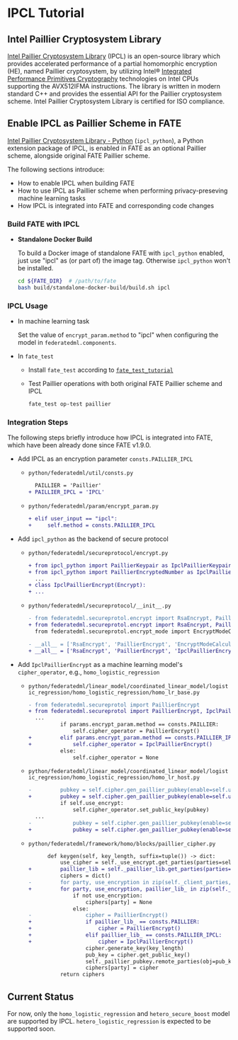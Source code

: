 # IPCL Tutorial

## Intel Paillier Cryptosystem Library

[Intel Paillier Cryptosystem Library](https://github.com/intel/pailliercryptolib) (IPCL) is an open-source library which provides accelerated performance of a partial homomorphic encryption (HE), named Paillier cryptosystem, by utilizing Intel® [Integrated Performance Primitives Cryptography](https://github.com/intel/ipp-crypto) technologies on Intel CPUs supporting the AVX512IFMA instructions. The library is written in modern standard C++ and provides the essential API for the Paillier cryptosystem scheme. Intel Paillier Cryptosystem Library is certified for ISO compliance.

## Enable IPCL as Paillier Scheme in FATE

[Intel Paillier Cryptosystem Library - Python](https://github.com/intel/pailliercryptolib_python) (`ipcl_python`), a Python extension package of IPCL, is enabled in FATE as an optional Paillier scheme, alongside original FATE Paillier scheme.

The following sections introduce:

- How to enable IPCL when building FATE
- How to use IPCL as Paillier scheme when performing privacy-preseving machine learning tasks
- How IPCL is integrated into FATE and corresponding code changes

### Build FATE with IPCL

- **Standalone Docker Build**
  
  To build a Docker image of standalone FATE with `ipcl_python` enabled, just use "ipcl" as (or part of) the image tag. Otherwise `ipcl_python` won't be installed.

  ```bash
  cd ${FATE_DIR}  # /path/to/fate
  bash build/standalone-docker-build/build.sh ipcl
  ```

### IPCL Usage

- In machine learning task
  
  Set the value of `encrypt_param.method` to "ipcl" when configuring the model in `federatedml.components`.

- In `fate_test`
  
  - Install `fate_test` according to [`fate_test_tutorial`](https://github.com/FederatedAI/FATE/blob/master/doc/tutorial/fate_test_tutorial.md)

  - Test Paillier operations with both original FATE Paillier scheme and IPCL

    ```bash
    fate_test op-test paillier
    ```

### Integration Steps

The following steps briefly introduce how IPCL is integrated into FATE, which have been already done since FATE v1.9.0.

- Add IPCL as an encryption parameter `consts.PAILLIER_IPCL`

  - `python/federatedml/util/consts.py`

    ```diff
      PAILLIER = 'Paillier'
    + PAILLIER_IPCL = 'IPCL'
    ```

  - `python/federatedml/param/encrypt_param.py`

    ```diff
    + elif user_input == "ipcl":
    +     self.method = consts.PAILLIER_IPCL
    ```

- Add `ipcl_python` as the backend of secure protocol

  - `python/federatedml/secureprotocol/encrypt.py`

    ```diff
    + from ipcl_python import PaillierKeypair as IpclPaillierKeypair
    + from ipcl_python import PaillierEncryptedNumber as IpclPaillierEncryptedNumber
      ...
    + class IpclPaillierEncrypt(Encrypt):
    + ...
    ```

  - `python/federatedml/secureprotocol/__init__.py`

    ```diff
    - from federatedml.secureprotol.encrypt import RsaEncrypt, PaillierEncrypt
    + from federatedml.secureprotol.encrypt import RsaEncrypt, PaillierEncrypt, IpclPaillierEncrypt
      from federatedml.secureprotol.encrypt_mode import EncryptModeCalculator

    - __all__ = ['RsaEncrypt', 'PaillierEncrypt', 'EncryptModeCalculator']
    + __all__ = ['RsaEncrypt', 'PaillierEncrypt', 'IpclPaillierEncrypt', 'EncryptModeCalculator']
    ```

- Add `IpclPaillierEncrypt` as a machine learning model's `cipher_operator`, e.g., `homo_logistic_regression`

  - `python/federatedml/linear_model/coordinated_linear_model/logistic_regression/homo_logistic_regression/homo_lr_base.py`

    ```diff
    - from federatedml.secureprotol import PaillierEncrypt
    + from federatedml.secureprotol import PaillierEncrypt, IpclPaillierEncrypt
      ...
              if params.encrypt_param.method == consts.PAILLIER:
                  self.cipher_operator = PaillierEncrypt()
    +         elif params.encrypt_param.method == consts.PAILLIER_IPCL:
    +             self.cipher_operator = IpclPaillierEncrypt()
              else:
                  self.cipher_operator = None
    ```

  - `python/federatedml/linear_model/coordinated_linear_model/logistic_regression/homo_logistic_regression/homo_lr_host.py`

    ```diff
    -         pubkey = self.cipher.gen_paillier_pubkey(enable=self.use_encrypt, suffix=('fit',))
    +         pubkey = self.cipher.gen_paillier_pubkey(enable=self.use_encrypt, lib=self.paillier_lib, suffix=('fit',))
              if self.use_encrypt:
                  self.cipher_operator.set_public_key(pubkey)
      ...
    -             pubkey = self.cipher.gen_paillier_pubkey(enable=self.use_encrypt, suffix=suffix)
    +             pubkey = self.cipher.gen_paillier_pubkey(enable=self.use_encrypt, lib=self.paillier_lib, suffix=suffix)
    ```

  - `python/federatedml/framework/homo/blocks/paillier_cipher.py`

    ```diff
          def keygen(self, key_length, suffix=tuple()) -> dict:
              use_cipher = self._use_encrypt.get_parties(parties=self._client_parties, suffix=suffix)
    +         paillier_lib = self._paillier_lib.get_parties(parties=self._client_parties, suffix=suffix)
              ciphers = dict()
    -         for party, use_encryption in zip(self._client_parties, use_cipher):
    +         for party, use_encryption, paillier_lib_ in zip(self._client_parties, use_cipher, paillier_lib):
                  if not use_encryption:
                      ciphers[party] = None
                  else:
    -                 cipher = PaillierEncrypt()
    +                 if paillier_lib_ == consts.PAILLIER:
    +                     cipher = PaillierEncrypt()
    +                 elif paillier_lib_ == consts.PAILLIER_IPCL:
    +                     cipher = IpclPaillierEncrypt()
                      cipher.generate_key(key_length)
                      pub_key = cipher.get_public_key()
                      self._paillier_pubkey.remote_parties(obj=pub_key, parties=[party], suffix=suffix)
                      ciphers[party] = cipher
              return ciphers
    ```

## Current Status

For now, only the `homo_logistic_regression` and `hetero_secure_boost` model are supported by IPCL. `hetero_logistic_regression` is expected to be supported soon.
